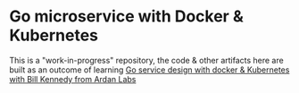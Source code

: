 # Go microservice with Docker & Kubernetes

This is a "work-in-progress" repository, the code & other artifacts here are built as an outcome of learning <a href="[https://readme.com/](https://www.ardanlabs.com)" target="_blank">Go service design with docker & Kubernetes with Bill Kennedy from Ardan Labs</a>
